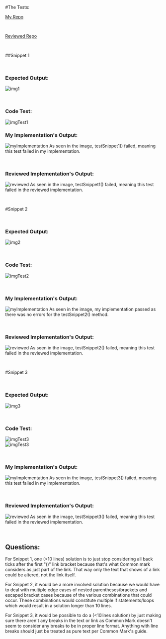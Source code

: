 #The Tests:  

[My Repo](https://github.com/SudhirVasudevanUCSD/markdown-parse)  

<br/>

[Reviewed Repo](https://github.com/pvijay03/markdown-parse)  

<br/>

##Snippet 1  

<br/>

### Expected Output:    

![img1](Lab%20Report%204%20Images/%231.JPG)  

<br />

### Code Test:  
![imgTest1](Lab%20Report%204%20Images/Test1.JPG)
<br />

### My Implementation's Output:  
![myImplementation](Lab%20Report%204%20Images/MyImplementation.JPG)
As seen in the image, testSnippet1() failed, meaning this test failed in my
 implementation.  
 
<br />

### Reviewed Implementation's Output:  
![reviewed](Lab%20Report%204%20Images/Reviewed.JPG)
As seen in the image, testSnippet1() failed, meaning this test failed in the
reviewed implementation.  
 
<br />


#Snippet 2  

<br />

### Expected Output:     

![img2](Lab%20Report%204%20Images/%232.JPG)  

<br />

### Code Test:  
![imgTest2](Lab%20Report%204%20Images/Test2.JPG)  

<br />

### My Implementation's Output:  
![myImplementation](Lab%20Report%204%20Images/MyImplementation.JPG)
As seen in the image, my implementation passed as there was no errors for the
 testSnippet2() method.  
 
<br />

### Reviewed Implementation's Output:  
![reviewed](Lab%20Report%204%20Images/Reviewed.JPG)
As seen in the image, testSnippet2() failed, meaning this test failed in the
 reviewed implementation.  
 
<br />


#Snippet 3  

<br />

### Expected Output:  
![img3](Lab%20Report%204%20Images/%233.JPG)  

<br />

### Code Test:  
![imgTest3](Lab%20Report%204%20Images/Test3p1.JPG)  
![imgTest3](Lab%20Report%204%20Images/Test3p2.JPG)    

<br />

### My Implementation's Output:  
![myImplementation](Lab%20Report%204%20Images/MyImplementation.JPG)
As seen in the image, testSnippet3() failed, meaning this test failed in my
 implementation.  
 
<br />

### Reviewed Implementation's Output:  
![reviewed](Lab%20Report%204%20Images/Reviewed.JPG)
As seen in the image, testSnippet3() failed, meaning this test failed in the
 reviewed implementation.  
 
<br />

## Questions:
For Snippet 1, one (<10 lines) solution is to just stop considering all back
 ticks after the first "()" link bracket because that's what Common mark
  considers as just part of the link. That way only the text that shows of a
   link could be altered, not the link itself.
  
For Snippet 2, it would be a more involved solution because we would have to
 deal with multiple edge cases of nested parentheses/brackets and escaped
  bracket cases because of the various combinations that could occur. These
   combinations would constitute multiple if statements/loops which would
    result in a solution longer than 10 lines.
    
For Snippet 3, it would be possible to do a (<10lines solution) by just making
 sure there aren't any breaks in the text or link as Common Mark doesn't seem
  to consider any breaks to be in proper line format. Anything with line
   breaks should just be treated as pure text per Common Mark's guide.

<br />